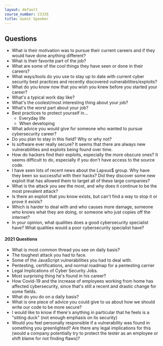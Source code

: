 ```yaml
---
layout: default
course_number: CS335
title: Guest Speaker
---
```


Questions
------------------------------------
- What is their motivation was to pursue their current careers and if they would have done anything different?
- What is their favorite part of the job?
- What are some of the cool things they have seen or done in their careers?
- What ways/tools do you use to stay up to date with current cyber security best practices and recently discovered vulnerabilities/exploits?
- What do you know now that you wish you knew before you started your career?
- What's a typical work day like?
- What's the coolest/most interesting thing about your job?
- What's the worst part about your job?
- Best practices to protect yourself in...
  - Everyday life
  - When developing
- What advice you would give for someone who wanted to pursue cybersecurity career?
- Do you plan to stay in this field? Why or why not?
- Is software ever really secure? It seems that there are always new vulnerabilities and exploits being found over time.
- How do hackers find their exploits, especially the more obscure ones? It seems difficult to do, especially if you don't have access to the source code.
- I have seen lots of recent news about the Lapsus$ group. Why have they been so successful with their hacks? Did they discover some new exploit that has allowed them to target all of these large companies?
- What is the attack you see the most, and why does it continue to be the most prevalent attack?
- Is there an exploit that you know exists, but can't find a way to stop it or prove it exists?
- Which is harder to deal with and who causes more damage, someone who knows what they are doing, or someone who just copies off the internet?
- In your opinion, what qualities does a good cybersecurity specialist have? What qualities would a poor cybersecurity specialist have?

#### 2021 Questions  
- What is most common thread you see on daily basis?
- The toughest attack you had to face.
- Some of the JavaScript vulnerabilities you had to deal with.
- Pentesting, certifications, and normal roadmap for a pentesting carrier
- Legal Implications of Cyber Security Jobs.
- Most surprising thing he's found in his career?
- How Covid-19 and the increase of employees working from home has affected cybersecurity, since that's still a recent and drastic change for some fields.
- What do you do on a daily basis?
- What is one piece of advice you could give to us about how we should write our code to be more secure?
- I would like to know if there's anything in particular that he feels is a "sitting duck" (not enough emphasis on its security)
- Would you feel personally responsible if a vulnerability was found in something you greenlighted? Are there any legal implications for this (would a company potentially try to protect the tester as an employee or shift blame for not finding flaws)?
